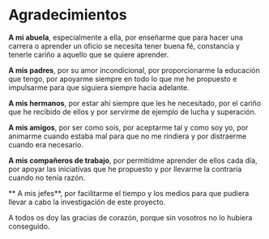 # Agradecimientos

**A mi abuela**, especialmente a ella, por enseñarme que para hacer una carrera o aprender un oficio se necesita tener buena fé, constancia y tenerle cariño a aquello que se quiere aprender.

**A mis padres**, por su amor incondicional, por proporcionarme la educación que tengo, por apoyarme siempre en todo lo que me he propuesto e impulsarme para que siguiera siempre hacia adelante.

**A mis hermanos**, por estar ahí siempre que les he necesitado, por el cariño que he recibido de ellos y por servirme de ejemplo de lucha y superación.

**A mis amigos**, por ser como sois, por aceptarme tal y como soy yo, por animarme cuando estaba mal para que no me rindiera y por distraerme cuando era necesario.

**A mis compañeros de trabajo**, por permitidme aprender de ellos cada día, por apoyar las iniciativas que he propuesto y por llevarme la contraria cuando no tenía razón.

** A mis jefes**, por facilitarme el tiempo y los medios para que pudiera llevar a cabo la investigación de este proyecto.

A todos os doy las gracias de corazón, porque sin vosotros no lo hubiera conseguido.
